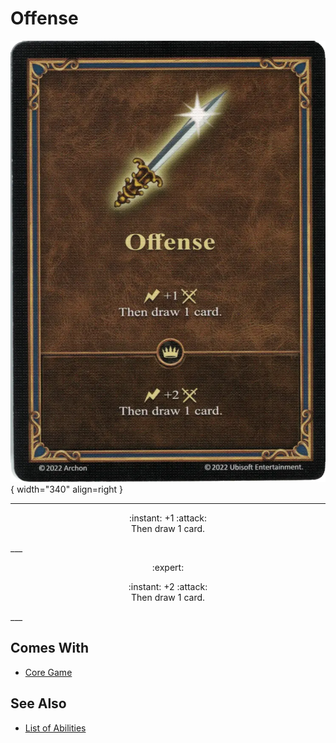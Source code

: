 # Offense

![Offense](../assets/abilities-offense.webp){ width="340" align=right }

___
<p style="text-align: center;" markdown>:instant: +1 :attack:<br>Then draw 1 card.</p>
___
<p style="text-align: center;" markdown> :expert: </p>

<p style="text-align: center;" markdown>:instant: +2 :attack:<br>Then draw 1 card.</p>
___


## Comes With

- [Core Game](../content.md)


## See Also

- [List of Abilities](index.md)
